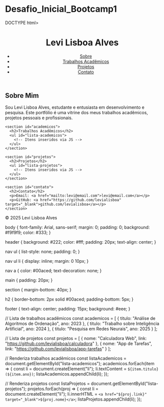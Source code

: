 # Desafio_Inicial_Bootcamp1
DOCTYPE html>
<html lang="pt-BR">
<head>
  <meta charset="UTF-8" />
  <meta name="viewport" content="width=device-width, initial-scale=1.0"/>
  <title>Levi Lisboa Alves | Portfólio</title>
  <link rel="stylesheet" href="style.css"/>
</head>
<body>
  <header>
    <h1>Levi Lisboa Alves</h1>
    <nav>
      <ul>
        <li><a href="#sobre">Sobre</a></li>
        <li><a href="#academicos">Trabalhos Acadêmicos</a></li>
        <li><a href="#projetos">Projetos</a></li>
        <li><a href="#contato">Contato</a></li>
      </ul>
    </nav>
  </header>

  <main>
    <section id="sobre">
      <h2>Sobre Mim</h2>
      <p>Sou Levi Lisboa Alves, estudante e entusiasta em desenvolvimento e pesquisa. Este portfólio é uma vitrine dos meus trabalhos acadêmicos, projetos pessoais e profissionais.</p>
    </section>

    <section id="academicos">
      <h2>Trabalhos Acadêmicos</h2>
      <ul id="lista-academicos">
        <!-- Itens inseridos via JS -->
      </ul>
    </section>

    <section id="projetos">
      <h2>Projetos</h2>
      <ul id="lista-projetos">
        <!-- Itens inseridos via JS -->
      </ul>
    </section>

    <section id="contato">
      <h2>Contato</h2>
      <p>Email: <a href="mailto:levi@email.com">levi@email.com</a></p>
      <p>GitHub: <a href="https://github.com/levialisboa" target="_blank">github.com/levialisboa</a></p>
    </section>
  </main>

  <footer>
    <p>&copy; 2025 Levi Lisboa Alves</p>
  </footer>

  <script src="script.js"></script>
</body>
</html>
body {
  font-family: Arial, sans-serif;
  margin: 0;
  padding: 0;
  background: #f9f9f9;
  color: #333;
}

header {
  background: #222;
  color: #fff;
  padding: 20px;
  text-align: center;
}

nav ul {
  list-style: none;
  padding: 0;
}

nav ul li {
  display: inline;
  margin: 0 10px;
}

nav a {
  color: #00aced;
  text-decoration: none;
}

main {
  padding: 20px;
}

section {
  margin-bottom: 40px;
}

h2 {
  border-bottom: 2px solid #00aced;
  padding-bottom: 5px;
}

footer {
  text-align: center;
  padding: 15px;
  background: #eee;
}

// Lista de trabalhos acadêmicos
const academicos = [
  { titulo: "Análise de Algoritmos de Ordenação", ano: 2023 },
  { titulo: "Trabalho sobre Inteligência Artificial", ano: 2024 },
  { titulo: "Pesquisa em Redes Neurais", ano: 2025 }
];

// Lista de projetos
const projetos = [
  { nome: "Calculadora Web", link: "https://github.com/levialisboa/calculadora" },
  { nome: "App de Tarefas", link: "https://github.com/levialisboa/app-tarefas" }
];

// Renderiza trabalhos acadêmicos
const listaAcademicos = document.getElementById("lista-academicos");
academicos.forEach(item => {
  const li = document.createElement("li");
  li.textContent = `${item.titulo} (${item.ano})`;
  listaAcademicos.appendChild(li);
});

// Renderiza projetos
const listaProjetos = document.getElementById("lista-projetos");
projetos.forEach(proj => {
  const li = document.createElement("li");
  li.innerHTML = `<a href="${proj.link}" target="_blank">${proj.nome}</a>`;
  listaProjetos.appendChild(li);
});
